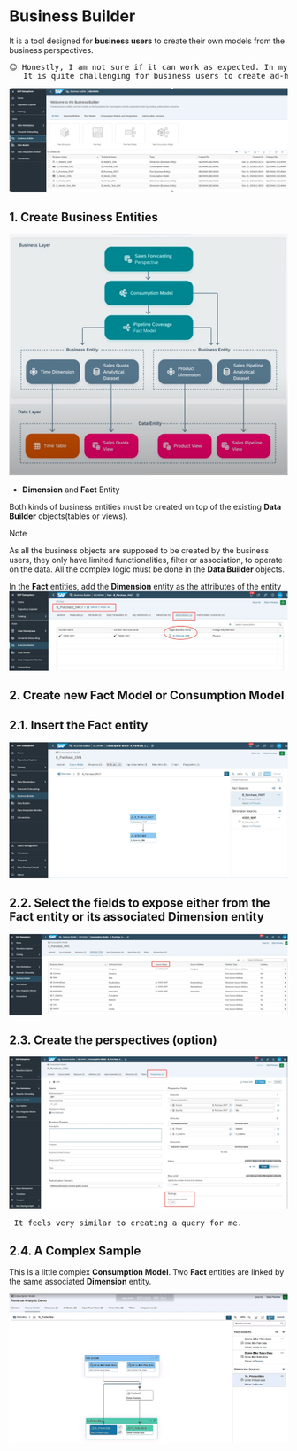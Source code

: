 # Business Builder 

It is a tool designed for **business users** to create their own models from the business perspectives.

<pre>😊 Honestly, I am not sure if it can work as expected. In my experience, I have not encountered this before. 
   It is quite challenging for business users to create ad-hoc queries.</pre>

![alt text](/BusinessBuilder/images/BB.png?raw=true)

## 1. Create Business Entities

![alt text](/BusinessBuilder/images/Arch.png?raw=true)

- **Dimension** and **Fact** Entity

Both kinds of business entities must be created on top of the existing **Data Builder** objects(tables or views). 

> [!NOTE]
> As all the business objects are supposed to be created by the business users, they only have limited functionalities, filter or association, to operate on the data. All the complex logic must be done in the **Data Builder** objects. 

In the **Fact** entities, add the **Dimension** entity as the attributes of the entity
![alt text](/BusinessBuilder/images/Entities.png?raw=true)

## 2. Create new Fact Model or Consumption Model 

## 2.1. Insert the **Fact** entity 
![alt text](/BusinessBuilder/images/CM1.png?raw=true)

## 2.2. Select the fields to expose either from the Fact entity or its associated Dimension entity
![alt text](/BusinessBuilder/images/CM2.png?raw=true)

## 2.3. Create the perspectives (option)
![alt text](/BusinessBuilder/images/QRY.png?raw=true)

<pre> It feels very similar to creating a query for me. </pre>

## 2.4. A Complex Sample

This is a little complex **Consumption Model**. Two **Fact** entities are linked by the same associated **Dimension** entity.

![alt text](/BusinessBuilder/images/ComplexCM.png?raw=true)




